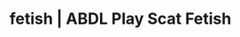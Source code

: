 ---
categories:
- Fantasy Kink
- ABDL Play
- Nerdy Seduction
- ASMR Erotica
- Scat Fetish
image: /assets/images/1747714216449.jpg
layout: post
schema:
  description: Premium adult content featuring ABDL Play, Scat Fetish. High-quality
    images with erotic themes.
  keywords:
  - ASMR Porn
  - ABDL Play
  - Fantasy Kink
  - Slow Burn
  - Shibari
  - Gender-Fluid
  - Scat Fetish
  name: 1747714216449 | ABDL Play Scat Fetish
  type: VisualArtwork
seo:
  description: Featured content with premium Scat Fetish, ABDL Play. HD images available.
  keywords: Scat Fetish, ABDL Play
  og_image: /assets/images/1747714216449.jpg
  schema_type: VisualArtwork
tags:
- '#fetish'
- ABDL Play
- Scat Fetish
title: fetish | ABDL Play Scat Fetish
---